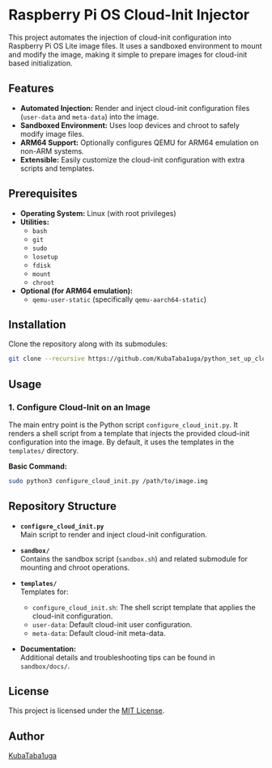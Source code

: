 # Raspberry Pi OS Cloud-Init Injector

This project automates the injection of cloud-init configuration into Raspberry Pi OS Lite image files. It uses a sandboxed environment to mount and modify the image, making it simple to prepare images for cloud-init based initialization.

## Features

- **Automated Injection:** Render and inject cloud-init configuration files (`user-data` and `meta-data`) into the image.
- **Sandboxed Environment:** Uses loop devices and chroot to safely modify image files.
- **ARM64 Support:** Optionally configures QEMU for ARM64 emulation on non-ARM systems.
- **Extensible:** Easily customize the cloud-init configuration with extra scripts and templates.

## Prerequisites

- **Operating System:** Linux (with root privileges)
- **Utilities:**
  - `bash`
  - `git`
  - `sudo`
  - `losetup`
  - `fdisk`
  - `mount`
  - `chroot`
- **Optional (for ARM64 emulation):**  
  - `qemu-user-static` (specifically `qemu-aarch64-static`)

## Installation

Clone the repository along with its submodules:

```bash
git clone --recursive https://github.com/KubaTaba1uga/python_set_up_cloud_init_on_raspberry_pi_os_without_boot.git
```

## Usage

### 1. Configure Cloud-Init on an Image

The main entry point is the Python script `configure_cloud_init.py`. It renders a shell script from a template that injects the provided cloud-init configuration into the image. By default, it uses the templates in the `templates/` directory.

**Basic Command:**

```bash
sudo python3 configure_cloud_init.py /path/to/image.img
```

## Repository Structure

- **`configure_cloud_init.py`**  
  Main script to render and inject cloud-init configuration.

- **`sandbox/`**  
  Contains the sandbox script (`sandbox.sh`) and related submodule for mounting and chroot operations.

- **`templates/`**  
  Templates for:
  - `configure_cloud_init.sh`: The shell script template that applies the cloud-init configuration.
  - `user-data`: Default cloud-init user configuration.
  - `meta-data`: Default cloud-init meta-data.

- **Documentation:**  
  Additional details and troubleshooting tips can be found in `sandbox/docs/`.

## License

This project is licensed under the [MIT License](LICENSE).

## Author

[KubaTaba1uga](https://github.com/KubaTaba1uga/)

